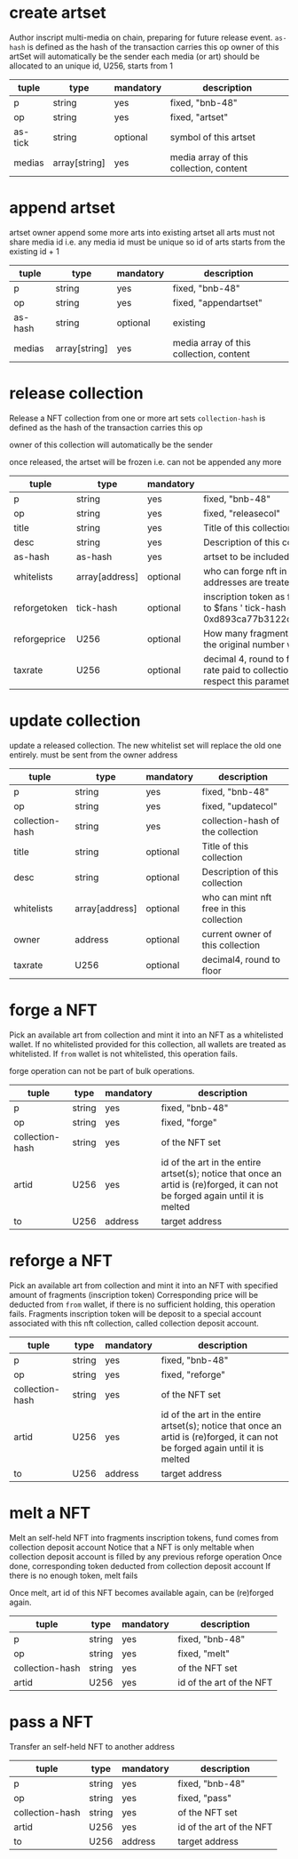 # create artset
Author inscript  multi-media on chain, preparing for future release event.
`as-hash` is defined as the hash of the transaction carries this op
owner of this artSet will automatically be the sender
each media (or art) should be allocated to an unique id, U256, starts from 1

|tuple|type|mandatory|description|
|-|-|-|-|
|p|string|yes|fixed, "bnb-48"|
|op|string|yes|fixed, "artset"|
|as-tick|string|optional|symbol of this artset|
|medias|array[string]|yes|media array of this collection, content|

# append artset
artset owner append some more arts into existing artset
all arts must not share media id i.e. any media id must be unique
so id of arts starts from the existing id + 1

|tuple|type|mandatory|description|
|-|-|-|-|
|p|string|yes|fixed, "bnb-48"|
|op|string|yes|fixed, "appendartset"|
|as-hash|string|optional|existing|
|medias|array[string]|yes|media array of this collection, content|

# release collection

Release a NFT collection from one or more art sets
`collection-hash` is defined as the hash of the transaction carries this op

owner of this collection will automatically be the sender

once released, the artset will be frozen i.e. can not be appended any more

|tuple|type|mandatory|description|
|-|-|-|-|
|p|string|yes|fixed, "bnb-48"|
|op|string|yes|fixed, "releasecol"|
|title|string|yes|Title of this collection|
|desc|string|yes|Description of this collection|
|as-hash|as-hash|yes|artset to be included in this collection; artSet must be owned by the `from` address; |
|whitelists|array[address]|optional|who can forge nft in this collection; if not provided or empty array is provided, all addresses are treated as whitelisted|
|reforgetoken|tick-hash|optional|inscription token as fragments of this collection; if not provided, tick-hash will be set to $fans ' tick-hash i.e. 0xd893ca77b3122cb6c480da7f8a12cb82e19542076f5895f21446258dc473a7c2 |
|reforgeprice|U256|optional|How many fragments can one NFT be melt into, or reforged with; this value should be the original number without decimals consideration.|
|taxrate|U256|optional|decimal 4, round to floor; e.g. 500 means 0.05 i.e. 5% ; this parameter means the tax rate paid to collection owner when an NFT is traded on market; market dApp should respect this parameter, but this is not guaranteed by code|


# update collection

update a released collection. The new whitelist set will replace the old one entirely.
must be sent from the owner address

|tuple|type|mandatory|description|
|-|-|-|-|
|p|string|yes|fixed, "bnb-48"|
|op|string|yes|fixed, "updatecol"|
|collection-hash|string|yes|collection-hash of the collection|
|title|string|optional|Title of this collection|
|desc|string|optional|Description of this collection|
|whitelists|array[address]|optional|who can mint nft free in this collection|
|owner|address|optional|current owner of this collection|
|taxrate|U256|optional|decimal4, round to floor|


# forge a NFT

Pick an available art from collection and mint it into an NFT as a whitelisted wallet.
If no whitelisted provided for this collection, all wallets are treated as whitelisted.
If `from` wallet is not whitelisted, this operation fails.

forge operation can not be part of bulk operations.

|tuple|type|mandatory|description|
|-|-|-|-|
|p|string|yes|fixed, "bnb-48"|
|op|string|yes|fixed, "forge"|
|collection-hash|string|yes|of the NFT set|
|artid|U256|yes|id of the art in the entire artset(s); notice that once an artid is (re)forged, it can not be forged again until it is melted|
|to|U256|address|target address|

# reforge a NFT

Pick an available art from collection and mint it into an NFT with specified amount of fragments (inscription token) 
Corresponding price will be deducted from `from` wallet, if there is no sufficient holding, this operation fails.
Fragments inscription token will be deposit to a special account associated with this nft collection, called collection deposit account.

|tuple|type|mandatory|description|
|-|-|-|-|
|p|string|yes|fixed, "bnb-48"|
|op|string|yes|fixed, "reforge"|
|collection-hash|string|yes|of the NFT set|
|artid|U256|yes|id of the art in the entire artset(s); notice that once an artid is (re)forged, it can not be forged again until it is melted|
|to|U256|address|target address|


# melt a NFT

Melt an self-held NFT into fragments inscription tokens, fund comes from collection deposit account
Notice that a NFT is only meltable when collection deposit account is filled by any previous reforge operation
Once done, corresponding token deducted from collection deposit account
If there is no enough token, melt fails

Once melt, art id of this NFT becomes available again, can be (re)forged again.

|tuple|type|mandatory|description|
|-|-|-|-|
|p|string|yes|fixed, "bnb-48"|
|op|string|yes|fixed, "melt"|
|collection-hash|string|yes|of the NFT set|
|artid|U256|yes|id of the art of the NFT|

# pass a NFT

Transfer an self-held NFT to another address

|tuple|type|mandatory|description|
|-|-|-|-|
|p|string|yes|fixed, "bnb-48"|
|op|string|yes|fixed, "pass"|
|collection-hash|string|yes|of the NFT set|
|artid|U256|yes|id of the art of the NFT|
|to|U256|address|target address|

